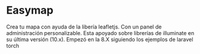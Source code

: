 # Easymap
Crea tu mapa con ayuda de la libería leafletjs.
Con un panel de administración personalizable.
Esta apoyado sobre librerías de illuminate en su última versión (10.x). Empezó en la 8.X siguiendo los ejemplos de laravel torch